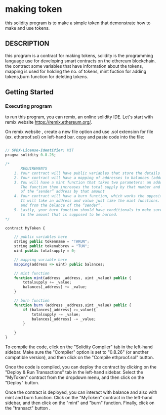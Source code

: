 # making token

this solidity program is to make a simple token that demonstrate how to make and use tokens.

## DESCRIPTION

this program is a contract for making tokens, solidity is the programming language use for developing smart contracts on the ethereum blockchain. the contract some variables that have information about the tokens, mapping is used for  holding the no. of tokens, mint fuction for adding tokens,burn function for deleting tokens.

## Getting Started

### Executing program

to run this program, you can remix, an online solidity IDE. Let's start with remix website https://remix.ethereum.org/.

On remix website , create a new file option and use .sol extension for file (ex. ethproof.sol) on left-hand bar. copy and paste code into the file:

```javascript

// SPDX-License-Identifier: MIT
pragma solidity 0.8.26;

/*
       REQUIREMENTS
    1. Your contract will have public variables that store the details about your coin (Token Name, Token Abbrv., Total Supply)
    2. Your contract will have a mapping of addresses to balances (address => uint)
    3. You will have a mint function that takes two parameters: an address and a value. 
       The function then increases the total supply by that number and increases the balance 
       of the “sender” address by that amount
    4. Your contract will have a burn function, which works the opposite of the mint function, as it will destroy tokens. 
       It will take an address and value just like the mint functions. It will then deduct the value from the total supply 
       and from the balance of the “sender”.
    5. Lastly, your burn function should have conditionals to make sure the balance of "sender" is greater than or equal 
       to the amount that is supposed to be burned.
*/

contract MyToken {

    // public variables here
    string public tokenname = "TARUN";
    string public tokenabbrev = "TUN";
    uint public totalsupply = 0;

    // mapping variable here
    mapping(address => uint) public balances;

    // mint function
    function mint(address _address, uint _value) public {
        totalsupply += _value;
        balances[_address] += _value;
    }

    // burn function
    function burn (address _address,uint _value) public {
        if (balances[_address] >=_value){
            totalsupply -= _value;
            balances[_address] -= _value;
        }
        
    }
}

```

To compile the code, click on the "Solidity Compiler" tab in the left-hand sidebar. Make sure the "Compiler" option is set to "0.8.26" (or another compatible version), and then click on the "Compile ethproof.sol" button.

Once the code is compiled, you can deploy the contract by clicking on the "Deploy & Run Transactions" tab in the left-hand sidebar. Select the "MyToken" contract from the dropdown menu, and then click on the "Deploy" button.

Once the contract is deployed, you can interact with balance and also with mint and burn function. Click on the "MyToken" contract in the left-hand sidebar, and then click on the "mint" and "burn" function. Finally, click on the "transact" button .




